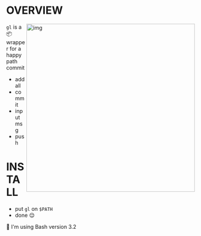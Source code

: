 # OVERVIEW

<a href="https://asciinema.org/a/CBCmV0CRwDvP576LnK7BNLm2K" target="_blank"><img src="https://asciinema.org/a/CBCmV0CRwDvP576LnK7BNLm2K.png" alt="img" height="450px" align="right"/></a>

`gl` is a 📦 wrapper for a happy path commit

* add all
* commit
* input msg
* push

# INSTALL

* put `gl` on `$PATH`
* done  😌

📝 I'm using Bash version 3.2
